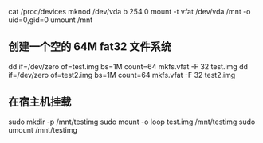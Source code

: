 

cat /proc/devices
mknod /dev/vda b 254 0
mount -t vfat /dev/vda /mnt -o uid=0,gid=0
umount /mnt


## 创建一个空的 64M fat32 文件系统
dd if=/dev/zero of=test.img bs=1M count=64
mkfs.vfat -F 32 test.img
dd if=/dev/zero of=test2.img bs=1M count=64
mkfs.vfat -F 32 test2.img

## 在宿主机挂载
sudo mkdir -p /mnt/testimg
sudo mount -o loop test.img /mnt/testimg
sudo umount /mnt/testimg